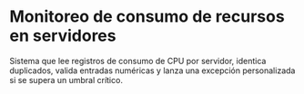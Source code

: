 # Monitoreo de consumo de recursos en servidores 
Sistema que lee registros de consumo de CPU por servidor, identica duplicados, valida entradas numéricas y lanza una excepción personalizada si se supera un umbral crítico.
